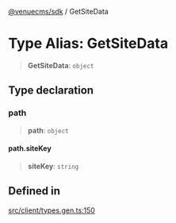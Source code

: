 [@venuecms/sdk](../wiki/Home) / GetSiteData

# Type Alias: GetSiteData

> **GetSiteData**: `object`

## Type declaration

### path

> **path**: `object`

#### path.siteKey

> **siteKey**: `string`

## Defined in

[src/client/types.gen.ts:150](https://github.com/venuecms/sdk/blob/237fa033828e8f78d40380a5c39f6cf5abc00484/src/client/types.gen.ts#L150)
